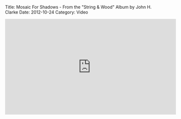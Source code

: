 Title: Mosaic For Shadows - From the "String & Wood" Album by John H. Clarke
Date: 2012-10-24
Category: Video

<iframe width="560" height="315" src="https://www.youtube.com/embed/0L-1RP2Vcvc" title="YouTube video player" frameborder="0" allow="accelerometer; autoplay; clipboard-write; encrypted-media; gyroscope; picture-in-picture" allowfullscreen></iframe>

